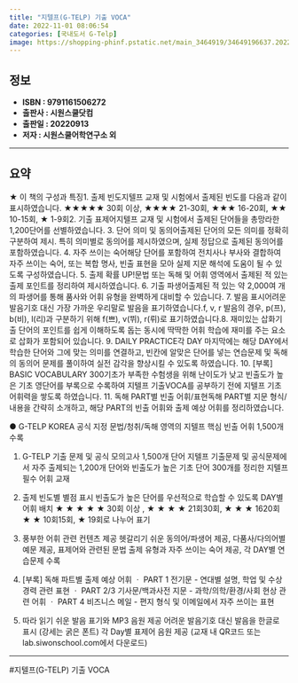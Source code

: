 ```yaml
---
title: "지텔프(G-TELP) 기출 VOCA"
date: 2022-11-01 08:06:54
categories: [국내도서 G-Telp]
image: https://shopping-phinf.pstatic.net/main_3464919/34649196637.20221019123904.jpg
---
```


## **정보**

- **ISBN : 9791161506272**
- **출판사 : 시원스쿨닷컴**
- **출판일 : 20220913**
- **저자 : 시원스쿨어학연구소 외**

------



## **요약**

★ 이 책의 구성과 특징1. 출제 빈도지텔프 교재 및 시험에서 출제된 빈도를 다음과 같이 표시하였습니다. ★★★★★ 30회 이상, ★★★★ 21-30회, ★★★ 16-20회, ★★ 10-15회, ★ 1-9회2. 기출 표제어지텔프 교재 및 시험에서 출제된 단어들을 총망라한 1,200단어를 선별하였습니다. 3. 단어 의미 및 동의어출제된 단어의 모든 의미를 정확히 구분하여 제시. 특히 의미별로 동의어를 제시하였으며, 실제 정답으로 출제된 동의어를 포함하였습니다. 4. 자주 쓰이는 숙어해당 단어를 포함하여 전치사나 부사와 결합하여 자주 쓰이는 숙어, 또는 복합 명사, 빈출 표현을 모아 실제 지문 해석에 도움이 될 수 있도록 구성하였습니다. 5. 출제 확률 UP!문법 또는 독해 및 어휘 영역에서 출제된 적 있는 출제 포인트를 정리하여 제시하였습니다. 6. 기출 파생어출제된 적 있는 약 2,000여 개의 파생어를 통해 품사와 어휘 유형을 완벽하게 대비할 수 있습니다. 7. 발음 표시어려운 발음기호 대신 가장 가까운 우리말로 발음을 표기하였습니다.f, v, r 발음의 경우, p(프), b(비), l(리)과 구분하기 위해 f(쁘), v(뷔), r(뤼)로 표기하였습니다.8. 재미있는 삽화기출 단어의 포인트를 쉽게 이해하도록 돕는 동시에 딱딱한 어휘 학습에 재미를 주는 요소로 삽화가 포함되어 있습니다. 9. DAILY PRACTICE각 DAY 마지막에는 해당 DAY에서 학습한 단어와 그에 맞는 의미를 연결하고, 빈칸에 알맞은 단어를 넣는 연습문제 및 독해의 동의어 문제를 풀이하여 실전 감각을 향상시킬 수 있도록 하였습니다. 10. [부록] BASIC VOCABULARY 300기초가 부족한 수험생을 위해 난이도가 낮고 빈출도가 높은 기초 영단어를 부록으로 수록하여 지텔프 기출VOCA를 공부하기 전에 지텔프 기초 어휘력을 쌓도록 하였습니다. 11. 독해 PART별 빈출 어휘/표현독해 PART별 지문 형식/내용을 간략히 소개하고, 해당 PART의 빈출 어휘와 출제 예상 어휘를 정리하였습니다.

● G-TELP KOREA 공식 지정
문법/청취/독해 영역의 지텔프 핵심 빈출 어휘 1,500개 수록

1. G-TELP 기출 문제 및 공식 모의고사 1,500개 단어
지텔프 기출문제 및 공식문제에서 자주 출제되는 1,200개 단어와 빈출도가 높은 기초 단어 300개를 정리한 지텔프 필수 어휘 교재 

2. 출제 빈도별 별점 표시
빈출도가 높은 단어를 우선적으로 학습할 수 있도록 DAY별 어휘 배치
★ ★ ★ ★ ★ 30회 이상 , ★ ★ ★ ★ 21회30회, ★ ★ ★ 1620회
★ ★ 10회15회, ★ 19회로 나누어 표기

3. 풍부한 어휘 관련 컨텐츠 제공
헷갈리기 쉬운 동의어/파생어 제공, 다품사/다의어별 예문 제공, 표제어와 관련된 문법 출제 유형과 자주 쓰이는 숙어 제공, 각 DAY별 연습문제 수록

4. [부록] 독해 파트별 출제 예상 어휘
ㆍ PART 1 전기문 - 연대별 설명, 학업 및 수상 경력 관련 표현
ㆍ PART 2/3 기사문/백과사전 지문 - 과학/의학/환경/사회 현상 관련 어휘
ㆍ PART 4 비즈니스 메일 - 편지 형식 및 이메일에서 자주 쓰이는 표현

5. 따라 읽기 쉬운 발음 표기와 MP3 음원 제공
어려운 발음기호 대신 발음을 한글로 표시 (강세는 굵은 폰트)
각 Day별 표제어 음원 제공 (교재 내 QR코드 또는 lab.siwonschool.com에서 다운로드)



------

#지텔프(G-TELP) 기출 VOCA


